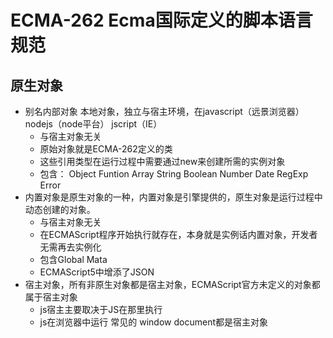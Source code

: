 
# ECMA-262 Ecma国际定义的脚本语言规范
## 原生对象

* 别名内部对象 本地对象，独立与宿主环境，在javascript（远景浏览器）nodejs（node平台） jscript（IE）
    - 与宿主对象无关
    - 原始对象就是ECMA-262定义的类
    - 这些引用类型在运行过程中需要通过new来创建所需的实例对象
    - 包含： Object Funtion Array String Boolean Number Date RegExp Error
* 内置对象是原生对象的一种，内置对象是引擎提供的，原生对象是运行过程中动态创建的对象。
    - 与宿主对象无关
    - 在ECMAScript程序开始执行就存在，本身就是实例话内置对象，开发者无需再去实例化
    - 包含Global Mata
    - ECMAScript5中增添了JSON
* 宿主对象，所有非原生对象都是宿主对象，ECMAScript官方未定义的对象都属于宿主对象
    - js宿主主要取决于JS在那里执行
    - js在浏览器中运行 常见的 window document都是宿主对象